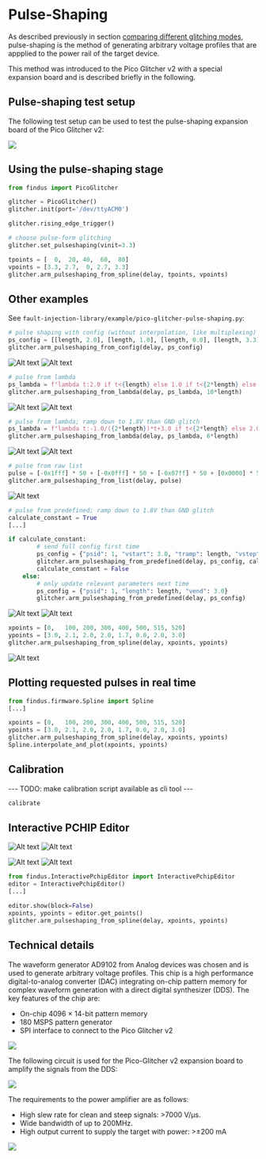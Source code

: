 # Pulse-Shaping

As described previously in section [comparing different glitching modes](glitches.md), pulse-shaping is the method of generating arbitrary voltage profiles that are appplied to the power rail of the target device.

This method was introduced to the Pico Glitcher v2 with a special expansion board and is described briefly in the following.

## Pulse-shaping test setup

The following test setup can be used to test the pulse-shaping expansion board of the Pico Glitcher v2:

![](images/pulse-shaping/pulse-shaping-setup.png)

## Using the pulse-shaping stage

```python
from findus import PicoGlitcher

glitcher = PicoGlitcher()
glitcher.init(port='/dev/ttyACM0')

glitcher.rising_edge_trigger()

# choose pulse-form glitching
glitcher.set_pulseshaping(vinit=3.3)
```

```python
tpoints = [  0,  20, 40,  60,  80]
vpoints = [3.3, 2.7,  0, 2.7, 3.3]
glitcher.arm_pulseshaping_from_spline(delay, tpoints, vpoints)
```

## Other examples
See `fault-injection-library/example/pico-glitcher-pulse-shaping.py`:

```python
# pulse shaping with config (without interpolation, like multiplexing)
ps_config = [[length, 2.0], [length, 1.0], [length, 0.0], [length, 3.3]]
glitcher.arm_pulseshaping_from_config(delay, ps_config)
```

![Alt text](images/pulse-shaping/0-1000ns.bmp)
![Alt text](images/pulse-shaping/0-100ns.bmp)

```python
# pulse from lambda
ps_lambda = f"lambda t:2.0 if t<{length} else 1.0 if t<{2*length} else 0.0 if t<{3*length} else 3.0"
glitcher.arm_pulseshaping_from_lambda(delay, ps_lambda, 10*length)
```

![Alt text](images/pulse-shaping/1-1000ns.bmp)
![Alt text](images/pulse-shaping/1-100ns.bmp)

```python
# pulse from lambda; ramp down to 1.8V than GND glitch
ps_lambda = f"lambda t:-1.0/({2*length})*t+3.0 if t<{2*length} else 2.0 if t<{4*length} else 0.0 if t<{5*length} else 3.0"
glitcher.arm_pulseshaping_from_lambda(delay, ps_lambda, 6*length)
```

![Alt text](images/pulse-shaping/3-1000ns.bmp)
![Alt text](images/pulse-shaping/3-100ns.bmp)

```python
# pulse from raw list
pulse = [-0x1fff] * 50 + [-0x0fff] * 50 + [-0x07ff] * 50 + [0x0000] * 50
glitcher.arm_pulseshaping_from_list(delay, pulse)
```

![Alt text](images/pulse-shaping/2.bmp)

```python
# pulse from predefined; ramp down to 1.8V than GND glitch
calculate_constant = True
[...]

if calculate_constant:
        # send full config first time
        ps_config = {"psid": 1, "vstart": 3.0, "tramp": length, "vstep": 2.0, "tstep": length, "length": length, "vend": 3.0}
        glitcher.arm_pulseshaping_from_predefined(delay, ps_config, calculate_constant)
        calculate_constant = False
    else:
        # only update relevant parameters next time
        ps_config = {"psid": 1, "length": length, "vend": 3.0}
        glitcher.arm_pulseshaping_from_predefined(delay, ps_config)
```

![Alt text](images/pulse-shaping/4-1000ns.bmp)
![Alt text](images/pulse-shaping/4-100ns.bmp)


```python
xpoints = [0,   100, 200, 300, 400, 500, 515, 520]
ypoints = [3.0, 2.1, 2.0, 2.0, 1.7, 0.0, 2.0, 3.0]
glitcher.arm_pulseshaping_from_spline(delay, xpoints, ypoints)
```
![Alt text](images/pulse-shaping/5.bmp)

## Plotting requested pulses in real time

```python
from findus.firmware.Spline import Spline
[...]

xpoints = [0,   100, 200, 300, 400, 500, 515, 520]
ypoints = [3.0, 2.1, 2.0, 2.0, 1.7, 0.0, 2.0, 3.0]
glitcher.arm_pulseshaping_from_spline(delay, xpoints, ypoints)
Spline.interpolate_and_plot(xpoints, ypoints)
```

## Calibration

--- TODO: make calibration script available as cli tool ---
```python
calibrate
```

## Interactive PCHIP Editor

![Alt text](images/pulse-shaping/6-1.png)
![Alt text](images/pulse-shaping/6-1.bmp)

![Alt text](images/pulse-shaping/6-2.png)
![Alt text](images/pulse-shaping/6-2.bmp)

```python
from findus.InteractivePchipEditor import InteractivePchipEditor
editor = InteractivePchipEditor()
[...]

editor.show(block=False)
xpoints, ypoints = editor.get_points()
glitcher.arm_pulseshaping_from_spline(delay, xpoints, ypoints)
```

## Technical details

The waveform generator AD9102 from Analog devices was chosen and is used to generate arbitrary voltage profiles.
This chip is a high performance digital-to-analog converter (DAC) integrating on-chip pattern memory for complex waveform generation with a direct digital synthesizer (DDS).
The key features of the chip are:

- On-chip 4096 × 14-bit pattern memory
- 180 MSPS pattern generator
- SPI interface to connect to the Pico Glitcher v2

![](images/pulse-shaping/ps-dds.png)

The following circuit is used for the Pico-Glitcher v2 expansion board to amplify the signals from the DDS:

![](images/pulse-shaping/ps-schematics.png)

The requirements to the power amplifier are as follows:

- High slew rate for clean and steep signals: >7000 V/μs.
- Wide bandwidth of up to 200MHz.
- High output current to supply the target with power: >±200 mA


![](images/pulse-shaping/expansion-brd.png)